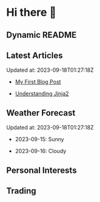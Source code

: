 # Hi there 👋

## Dynamic README

## Latest Articles

Updated at: 2023-09-18T01:27:18Z


- [My First Blog Post](https://myblog.com/first-post)

- [Understanding Jinja2](https://myblog.com/jinja2)


## Weather Forecast

Updated at: 2023-09-18T01:27:18Z


- 2023-09-15: Sunny

- 2023-09-16: Cloudy


## Personal Interests
## Trading